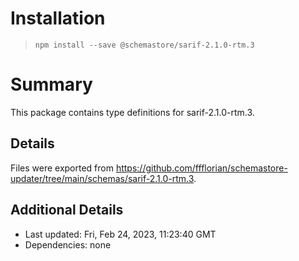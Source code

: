 # Installation
> `npm install --save @schemastore/sarif-2.1.0-rtm.3`

# Summary
This package contains type definitions for sarif-2.1.0-rtm.3.

## Details
Files were exported from https://github.com/ffflorian/schemastore-updater/tree/main/schemas/sarif-2.1.0-rtm.3.

## Additional Details
* Last updated: Fri, Feb 24, 2023, 11:23:40 GMT
* Dependencies: none
